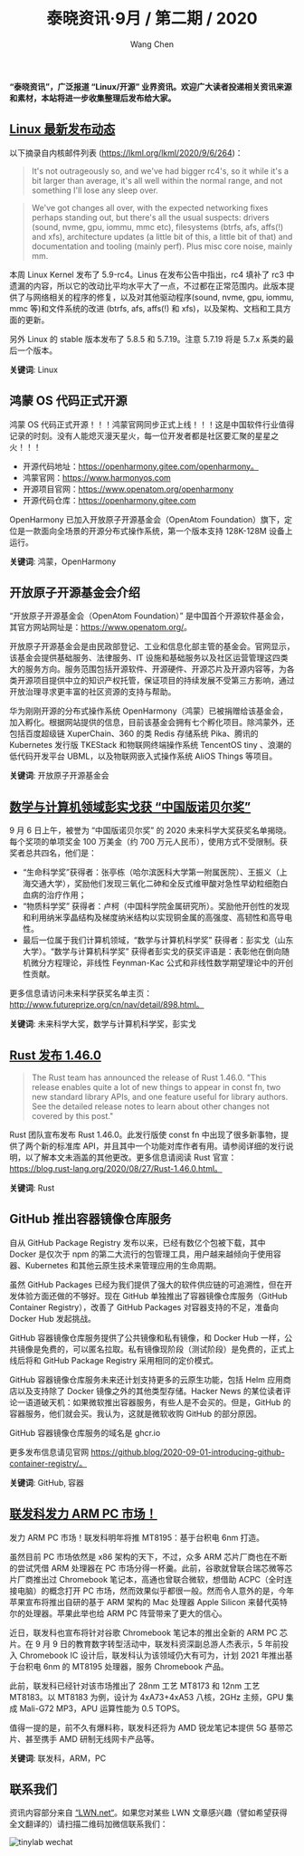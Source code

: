 ﻿---
title: 泰晓资讯·9月 / 第二期 / 2020
author: 'Wang Chen'
group: news
draft: false
top: false
album: 泰晓资讯
layout: weekly
license: "cc-by-nc-nd-4.0"
permalink: /tinylab-weekly-09-2nd-2020/
tags:
  - Linux
  - 鸿蒙
  - OpenHarmony
  - 开放原子开源基金会
  - 未来科学大奖
  - 彭实戈
  - Rust
  - GitHub
  - 容器
  - 联发科
  - ARM
categories:
  - 泰晓资讯
  - 技术动态
  - 行业动向
---

**“泰晓资讯”，广泛报道 “Linux/开源” 业界资讯。欢迎广大读者投递相关资讯来源和素材，本站将进一步收集整理后发布给大家。**

## [**Linux 最新发布动态**](https://lkml.org/lkml/2020/9/6/264)

以下摘录自内核邮件列表 (https://lkml.org/lkml/2020/9/6/264)：

> It's not outrageously so, and we've had bigger rc4's, so it while it's a bit larger than average, it's all well within the normal range, and not something I'll lose any sleep over.

> We've got changes all over, with the expected networking fixes perhaps standing out, but there's all the usual suspects: drivers (sound, nvme, gpu, iommu, mmc etc), filesystems (btrfs, afs, affs(!) and xfs), architecture updates (a little bit of this, a little bit of that) and documentation and tooling (mainly perf). Plus misc core noise, mainly mm.

本周 Linux Kernel 发布了 5.9-rc4。Linus 在发布公告中指出，rc4 填补了 rc3 中遗漏的内容，所以它的改动比平均水平大了一点，不过都在正常范围内。此版本提供了与网络相关的程序的修复，以及对其他驱动程序(sound, nvme, gpu, iommu, mmc 等)和文件系统的改进 (btrfs, afs, affs(!) 和 xfs)，以及架构、文档和工具方面的更新。

另外 Linux 的 stable 版本发布了 5.8.5 和 5.7.19。注意 5.7.19 将是 5.7.x 系类的最后一个版本。

**关键词**: Linux

## **鸿蒙 OS 代码正式开源**

鸿蒙 OS 代码正式开源！！！鸿蒙官网同步正式上线！！！这是中国软件行业值得记录的时刻。没有人能熄灭漫天星火，每一位开发者都是社区要汇聚的星星之火！！！

- 开源代码地址：https://openharmony.gitee.com/openharmony。
- 鸿蒙官网：https://www.harmonyos.com
- 开源项目官网：https://www.openatom.org/openharmony
- 开源代码仓库：https://openharmony.gitee.com

OpenHarmony 已加入开放原子开源基金会（OpenAtom Foundation）旗下，定位是一款面向全场景的开源分布式操作系统，第一个版本支持 128K-128M 设备上运行。 
	
**关键词**: 鸿蒙，OpenHarmony

## **开放原子开源基金会介绍**

“开放原子开源基金会（OpenAtom Foundation）” 是中国首个开源软件基金会，其官方网站网址是：<https://www.openatom.org/>。

开放原子开源基金会是由民政部登记、工业和信息化部主管的基金会。官网显示，该基金会提供基础服务、法律服务、IT 设施和基础服务以及社区运营管理这四类大的服务方向。服务范围包括开源软件、开源硬件、开源芯片及开源内容等，为各类开源项目提供中立的知识产权托管，保证项目的持续发展不受第三方影响，通过开放治理寻求更丰富的社区资源的支持与帮助。 

华为刚刚开源的分布式操作系统 OpenHarmony（鸿蒙）已被捐赠给该基金会，加入孵化。根据网站提供的信息，目前该基金会拥有七个孵化项目。除鸿蒙外，还包括百度超级链 XuperChain、360 的类 Redis 存储系统 Pika、腾讯的 Kubernetes 发行版 TKEStack 和物联网终端操作系统 TencentOS tiny 、浪潮的低代码开发平台 UBML，以及物联网嵌入式操作系统 AliOS Things 等项目。

**关键词**: 开放原子开源基金会

## [**数学与计算机领域彭实戈获 “中国版诺贝尔奖”**](http://www.futureprize.org/cn/nav/detail/898.html)

9 月 6 日上午，被誉为 “中国版诺贝尔奖” 的 2020 未来科学大奖获奖名单揭晓。每个奖项的单项奖金 100 万美金（约 700 万元人民币），使用方式不受限制。获奖者总共四名，他们是：
- “生命科学奖”获得者：张亭栋（哈尔滨医科大学第一附属医院）、王振义（上海交通大学），奖励他们发现三氧化二砷和全反式维甲酸对急性早幼粒细胞白血病的治疗作用；
- “物质科学奖” 获得者：卢柯（中国科学院金属研究所）。奖励他开创性的发现和利用纳米孪晶结构及梯度纳米结构以实现铜金属的高强度、高韧性和高导电性。
- 最后一位属于我们计算机领域，“数学与计算机科学奖” 获得者：彭实戈（山东大学）。“数学与计算机科学奖” 获得者彭实戈的获奖评语是：表彰他在倒向随机微分方程理论，非线性 Feynman-Kac 公式和非线性数学期望理论中的开创性贡献。

更多信息请访问未来科学获奖名单主页：http://www.futureprize.org/cn/nav/detail/898.html。

**关键词**: 未来科学大奖，数学与计算机科学奖，彭实戈

## [**Rust 发布 1.46.0**](https://blog.rust-lang.org/2020/08/27/Rust-1.46.0.html)

> The Rust team has announced the release of Rust 1.46.0. "This release enables quite a lot of new things to appear in const fn, two new standard library APIs, and one feature useful for library authors. See the detailed release notes to learn about other changes not covered by this post."

Rust 团队宣布发布 Rust 1.46.0。此发行版使 const fn 中出现了很多新事物，提供了两个新的标准库 API，并且其中一个功能对库作者有用。请参阅详细的发行说明，以了解本文未涵盖的其他更改。更多信息请阅读 Rust 官宣：https://blog.rust-lang.org/2020/08/27/Rust-1.46.0.html。

**关键词**: Rust

## **GitHub 推出容器镜像仓库服务**

自从 GitHub Package Registry 发布以来，已经有数亿个包被下载，其中 Docker 是仅次于 npm 的第二大流行的包管理工具，用户越来越倾向于使用容器、Kubernetes 和其他云原生技术来管理应用的生命周期。

虽然 GitHub Packages 已经为我们提供了强大的软件供应链的可追溯性，但在开发体验方面还做的不够好。现在 GitHub 单独推出了容器镜像仓库服务（GitHub Container Registry），改善了 GitHub Packages 对容器支持的不足，准备向 Docker Hub 发起挑战。

GitHub 容器镜像仓库服务提供了公共镜像和私有镜像，和 Docker Hub 一样，公共镜像是免费的，可以匿名拉取。私有镜像现阶段（测试阶段）是免费的，正式上线后将和 GitHub Package Registry 采用相同的定价模式。

GitHub 容器镜像仓库服务未来还计划支持更多的云原生功能，包括 Helm 应用商店以及支持除了 Docker 镜像之外的其他类型存储。Hacker News 的某位读者评论一语道破天机：如果微软推出容器服务，有些人是不会买的。但是，GitHub 的容器服务，他们就会买。我认为，这就是微软收购 GitHub 的部分原因。

GitHub 容器镜像仓库服务的域名是 ghcr.io

更多发布信息请见官网 https://github.blog/2020-09-01-introducing-github-container-registry/。

**关键词**: GitHub, 容器
	
## [**联发科发力 ARM PC 市场！**](https://tech.sina.com.cn/roll/2020-09-10/doc-iivhvpwy5951731.shtml)

发力 ARM PC 市场！联发科明年将推 MT8195：基于台积电 6nm 打造。

虽然目前 PC 市场依然是 x86 架构的天下，不过，众多 ARM 芯片厂商也在不断的尝试凭借 ARM 处理器在 PC 市场分得一杯羹。此前，谷歌就曾联合瑞芯微等芯片厂商推出过 Chromebook 笔记本，高通也曾联合微软，想借助 ACPC（全时连接电脑）的概念打开 PC 市场，然而效果似乎都很一般。然而令人意外的是，今年苹果宣布将推出自研的基于 ARM 架构的 Mac 处理器 Apple Silicon 来替代英特尔的处理器。苹果此举也给 ARM PC 阵营带来了更大的信心。

近日，联发科也宣布将针对谷歌 Chromebook 笔记本的推出全新的 ARM PC 芯片。在 9 月 9 日的教育数字转型活动中，联发科资深副总游人杰表示，5 年前投入 Chromebook IC 设计后，联发科认为该领域仍大有可为，计划 2021 年推出基于台积电 6nm 的 MT8195 处理器，服务 Chromebook 产品。

此前，联发科已经针对该市场推出了 28nm 工艺 MT8173 和 12nm 工艺 MT8183。以 MT8183 为例，设计为 4xA73+4xA53 八核，2GHz 主频，GPU 集成 Mali-G72 MP3，APU 运算性能为 0.5 TOPS。

值得一提的是，前不久有爆料称，联发科还将为 AMD 锐龙笔记本提供 5G 基带芯片、甚至携手 AMD 研制无线网卡产品等。

**关键词**: 联发科，ARM，PC

## 联系我们

资讯内容部分来自 [“LWN.net“](https://lwn.net/)。如果您对某些 LWN 文章感兴趣（譬如希望获得全文翻译的）请扫描二维码加微信联系我们：

![tinylab wechat](/images/wechat/tinylab.jpg)
